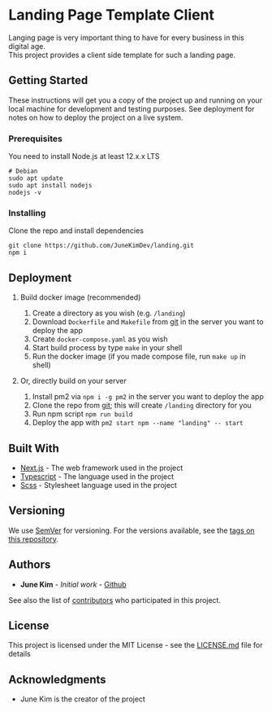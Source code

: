 # Landing Page Template Client

Langing page is very important thing to have for every business in this digital age.  
This project provides a client side template for such a landing page.

## Getting Started

These instructions will get you a copy of the project up and running on your local machine for development and testing purposes. See deployment for notes on how to deploy the project on a live system.

### Prerequisites

You need to install Node.js at least 12.x.x LTS

```shell
# Debian
sudo apt update
sudo apt install nodejs
nodejs -v
```

### Installing

Clone the repo and install dependencies

```shell
git clone https://github.com/JuneKimDev/landing.git
npm i
```

## Deployment

1. Build docker image (recommended)

   1. Create a directory as you wish (e.g. `/landing`)
   2. Download `Dockerfile` and `Makefile` from [git](https://github.com/JuneKimDev/landing.git) in the server you want to deploy the app
   3. Create `docker-compose.yaml` as you wish
   4. Start build process by type `make` in your shell
   5. Run the docker image (if you made compose file, run `make up` in shell)

2. Or, directly build on your server

   1. Install pm2 via `npm i -g pm2` in the server you want to deploy the app
   2. Clone the repo from [git](https://github.com/JuneKimDev/landing.git); this will create `/landing` directory for you
   3. Run npm script `npm run build`
   4. Deploy the app with `pm2 start npm --name "landing" -- start`

## Built With

- [Next.js](https://nextjs.org/) - The web framework used in the project
- [Typescript](https://www.typescriptlang.org/) - The language used in the project
- [Scss](https://sass-lang.com/) - Stylesheet language used in the project

## Versioning

We use [SemVer](http://semver.org/) for versioning. For the versions available, see the [tags on this repository](https://github.com/JuneKimDev/landing/tags).

## Authors

- **June Kim** - _Initial work_ - [Github](https://github.com/JuneKimDev)

See also the list of [contributors](https://github.com/JuneKimDev/landing/contributors) who participated in this project.

## License

This project is licensed under the MIT License - see the [LICENSE.md](LICENSE.md) file for details

## Acknowledgments

- June Kim is the creator of the project

